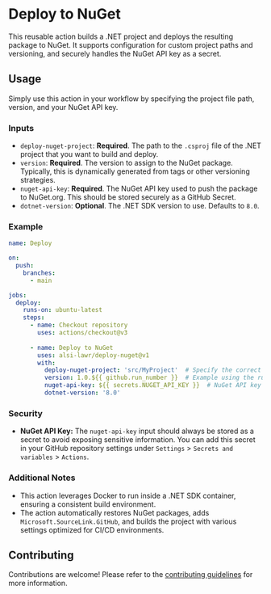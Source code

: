 # Deploy to NuGet

This reusable action builds a .NET project and deploys the resulting package to NuGet. It supports configuration for custom project paths and versioning, and securely handles the NuGet API key as a secret.

## Usage

Simply use this action in your workflow by specifying the project file path, version, and your NuGet API key.

### Inputs

- `deploy-nuget-project`: **Required**. The path to the `.csproj` file of the .NET project that you want to build and deploy.
- `version`: **Required**. The version to assign to the NuGet package. Typically, this is dynamically generated from tags or other versioning strategies.
- `nuget-api-key`: **Required**. The NuGet API key used to push the package to NuGet.org. This should be stored securely as a GitHub Secret.
- `dotnet-version`: **Optional**. The .NET SDK version to use. Defaults to `8.0`.

### Example

```yaml
name: Deploy

on:
  push:
    branches:
      - main

jobs:
  deploy:
    runs-on: ubuntu-latest
    steps:
      - name: Checkout repository
        uses: actions/checkout@v3
      
      - name: Deploy to NuGet
        uses: alsi-lawr/deploy-nuget@v1
        with:
          deploy-nuget-project: 'src/MyProject'  # Specify the correct path to your project file directory
          version: 1.0.${{ github.run_number }}  # Example using the run number
          nuget-api-key: ${{ secrets.NUGET_API_KEY }}  # NuGet API key stored as a secret
          dotnet-version: '8.0'
```

### Security

- **NuGet API Key:** The `nuget-api-key` input should always be stored as a secret to avoid exposing sensitive information. You can add this secret in your GitHub repository settings under `Settings` > `Secrets and variables` > `Actions`.

### Additional Notes

- This action leverages Docker to run inside a .NET SDK container, ensuring a consistent build environment.
- The action automatically restores NuGet packages, adds `Microsoft.SourceLink.GitHub`, and builds the project with various settings optimized for CI/CD environments.

## Contributing

Contributions are welcome! Please refer to the [contributing guidelines](./docs/CONTRIBUTING.md) for more information.


